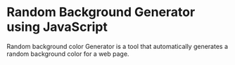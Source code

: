 # Random Background Generator using JavaScript

Random background color Generator is a tool that automatically generates a random background color for a web page.
